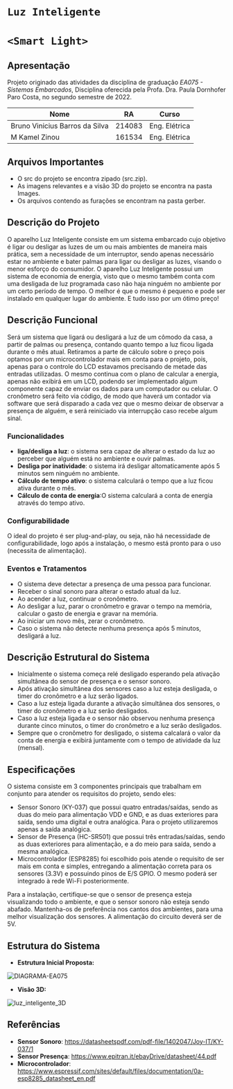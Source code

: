 # `Luz Inteligente`
# `<Smart Light>` 

## Apresentação

Projeto originado das atividades da disciplina de graduação *EA075 - Sistemas Embarcados*, 
Disciplina oferecida pela Profa. Dra. Paula Dornhofer Paro Costa, no segundo semestre de 2022.

|Nome | RA | Curso |
|--|--|--|
| Bruno Vinicius Barros da Silva | 214083 | Eng. Elétrica |
| M Kamel Zinou  | 161534 | Eng. Elétrica |

## Arquivos Importantes

- O src do projeto se encontra zipado (src.zip).
- As imagens relevantes e a visão 3D do projeto se encontra na pasta Images.
- Os arquivos contendo as furações se encontram na pasta gerber.

## Descrição do Projeto

O aparelho Luz Inteligente consiste em um sistema embarcado cujo objetivo é ligar ou desligar as luzes de um ou mais ambientes de maneira mais prática, sem a necessidade de um interruptor, sendo apenas necessário estar no ambiente e bater palmas para ligar ou desligar as luzes, visando o menor esforço do consumidor. 
O aparelho Luz Inteligente possui um sistema de economia de energia, visto que o mesmo também conta com uma desligada de luz programada caso não haja ninguém no ambiente por um certo período de tempo.
O melhor é que o mesmo é pequeno e pode ser instalado em qualquer lugar do ambiente. E tudo isso por um ótimo preço!

## Descrição Funcional

Será um sistema que ligará ou desligará a luz de um cômodo da casa, a partir de palmas ou presença, contando quanto tempo a luz ficou ligada durante o mês atual.
Retiramos a parte de cálculo sobre o preço pois optamos por um microcontrolador mais em conta para o projeto, pois, apenas para o controle do LCD estavamos precisando de metade das entradas utilizadas. O mesmo continua com o plano de calcular a energia, apenas não exibirá em um LCD, podendo ser implementado algum componente capaz de enviar os dados para um computador ou celular.
O cronômetro será feito via código, de modo que haverá um contador via software que será disparado a cada vez que o mesmo deixar de observar a presença de alguém, e será reiniciado via interrupção caso recebe algum sinal.

### Funcionalidades

- **liga/desliga a luz**: o sistema sera capaz de alterar o estado da luz ao perceber que alguém está no ambiente e ouvir palmas.
- **Desliga por inatividade**: o sistema irá desligar altomaticamente após 5 minutos sem ninguém no ambiente.
- **Cálculo de tempo ativo**: o sistema calculará o tempo que a luz ficou ativa durante o mês.
- **Cálculo de conta de energia**:O sistema calculará a conta de energia através do tempo ativo.

### Configurabilidade

O ideal do projeto é ser plug-and-play, ou seja, não há necessidade de configurabilidade, logo após a instalação, o mesmo está pronto para o uso (necessita de alimentação).

### Eventos e Tratamentos

- O sistema deve detectar a presença de uma pessoa para funcionar.
- Receber o sinal sonoro para alterar o estado atual da luz.
- Ao acender a luz, continuar o cronômetro.
- Ao desligar a luz, parar o cronômetro e gravar o tempo na memória, calcular o gasto de energia e gravar na memória.
- Ao iniciar um novo mês, zerar o cronômetro.
- Caso o sistema não detecte nenhuma presença após 5 minutos, desligará a luz.

## Descrição Estrutural do Sistema

- Inicialmente o sistema começa relé desligado esperando pela ativação simultânea do sensor de presença e o sensor sonoro.
- Após ativação simultânea dos sensores caso a luz esteja desligada, o timer do cronômetro e a luz serão ligados.
- Caso a luz esteja ligada durante a ativação simultânea dos sensores, o timer do cronômetro e a luz serão desligados. 
- Caso a luz esteja ligada e o sensor não observou nenhuma presença durante cinco minutos, o timer do cronômetro e a luz serão desligados.
- Sempre que o cronômetro for desligado, o sistema calcalará o valor da conta de energia e exibirá juntamente com o tempo de atividade da luz (mensal).

## Especificações

O sistema consiste em 3 componentes principais que trabalham em conjunto para atender os requisitos do projeto, sendo eles:

- Sensor Sonoro (KY-037) que possui quatro entradas/saídas, sendo as duas do meio para alimentação VDD e GND, e as duas exteriores para saída, sendo uma digital e outra analógica. Para o projeto utilizaremos apenas a saída analógica.
- Sensor de Presença (HC-SR501) que possui três entradas/saídas, sendo as duas exteriores para alimentação, e a do meio para saída, sendo a mesma analógica.
- Microcontrolador (ESP8285) foi escolhido pois atende o requisito de ser mais em conta e simples, entregando a alimentação correta para os sensores (3.3V) e possuindo pinos de E/S GPIO. O mesmo poderá ser integrado à rede Wi-Fi posteriormente.

Para a instalação, certifique-se que o sensor de presença esteja visualizando todo o ambiente, e que o sensor sonoro não esteja sendo abafado.
Mantenha-os de preferência nos cantos dos ambientes, para uma melhor visualização dos sensores.
A alimentação do circuito deverá ser de 5V.

## Estrutura do Sistema

- **Estrutura Inicial Proposta:**

![DIAGRAMA-EA075](https://user-images.githubusercontent.com/112783871/199125714-ed989c85-57b7-41f3-ab7e-61b6ba271a6a.png)

- **Visão 3D:**

![luz_inteligente_3D](https://user-images.githubusercontent.com/73912017/204940767-647e4c15-a11e-4e04-b0d9-0c7c618618fe.png)

## Referências

- **Sensor Sonoro**: https://datasheetspdf.com/pdf-file/1402047/Joy-IT/KY-037/1
- **Sensor Presença**: https://www.epitran.it/ebayDrive/datasheet/44.pdf
- **Microcontrolador**: https://www.espressif.com/sites/default/files/documentation/0a-esp8285_datasheet_en.pdf
 

